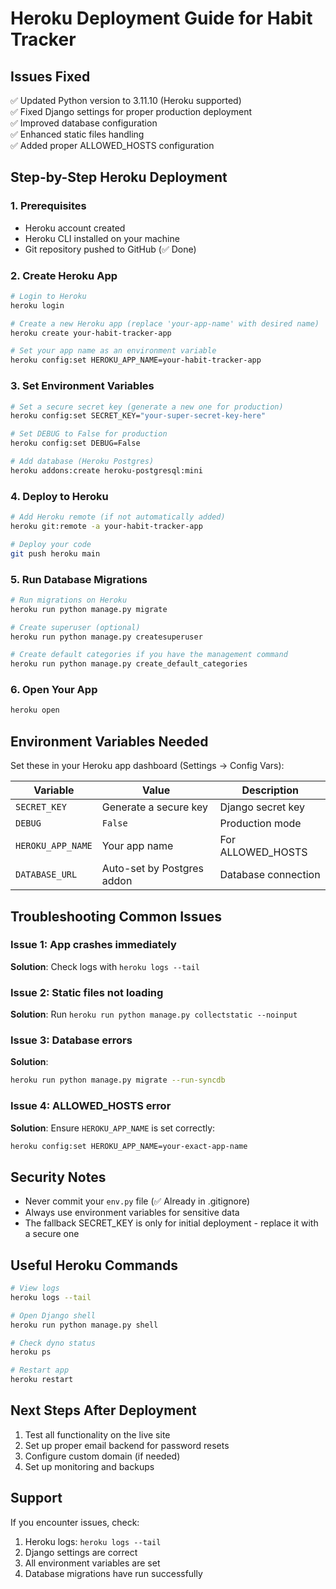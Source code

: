 # Heroku Deployment Guide for Habit Tracker

## Issues Fixed
✅ Updated Python version to 3.11.10 (Heroku supported)  
✅ Fixed Django settings for proper production deployment  
✅ Improved database configuration  
✅ Enhanced static files handling  
✅ Added proper ALLOWED_HOSTS configuration  

## Step-by-Step Heroku Deployment

### 1. Prerequisites
- Heroku account created
- Heroku CLI installed on your machine
- Git repository pushed to GitHub (✅ Done)

### 2. Create Heroku App
```bash
# Login to Heroku
heroku login

# Create a new Heroku app (replace 'your-app-name' with desired name)
heroku create your-habit-tracker-app

# Set your app name as an environment variable
heroku config:set HEROKU_APP_NAME=your-habit-tracker-app
```

### 3. Set Environment Variables
```bash
# Set a secure secret key (generate a new one for production)
heroku config:set SECRET_KEY="your-super-secret-key-here"

# Set DEBUG to False for production
heroku config:set DEBUG=False

# Add database (Heroku Postgres)
heroku addons:create heroku-postgresql:mini
```

### 4. Deploy to Heroku
```bash
# Add Heroku remote (if not automatically added)
heroku git:remote -a your-habit-tracker-app

# Deploy your code
git push heroku main
```

### 5. Run Database Migrations
```bash
# Run migrations on Heroku
heroku run python manage.py migrate

# Create superuser (optional)
heroku run python manage.py createsuperuser

# Create default categories if you have the management command
heroku run python manage.py create_default_categories
```

### 6. Open Your App
```bash
heroku open
```

## Environment Variables Needed

Set these in your Heroku app dashboard (Settings → Config Vars):

| Variable | Value | Description |
|----------|-------|-------------|
| `SECRET_KEY` | Generate a secure key | Django secret key |
| `DEBUG` | `False` | Production mode |
| `HEROKU_APP_NAME` | Your app name | For ALLOWED_HOSTS |
| `DATABASE_URL` | Auto-set by Postgres addon | Database connection |

## Troubleshooting Common Issues

### Issue 1: App crashes immediately
**Solution**: Check logs with `heroku logs --tail`

### Issue 2: Static files not loading
**Solution**: Run `heroku run python manage.py collectstatic --noinput`

### Issue 3: Database errors
**Solution**: 
```bash
heroku run python manage.py migrate --run-syncdb
```

### Issue 4: ALLOWED_HOSTS error
**Solution**: Ensure `HEROKU_APP_NAME` is set correctly:
```bash
heroku config:set HEROKU_APP_NAME=your-exact-app-name
```

## Security Notes
- Never commit your `env.py` file (✅ Already in .gitignore)
- Always use environment variables for sensitive data
- The fallback SECRET_KEY is only for initial deployment - replace it with a secure one

## Useful Heroku Commands
```bash
# View logs
heroku logs --tail

# Open Django shell
heroku run python manage.py shell

# Check dyno status
heroku ps

# Restart app
heroku restart
```

## Next Steps After Deployment
1. Test all functionality on the live site
2. Set up proper email backend for password resets
3. Configure custom domain (if needed)
4. Set up monitoring and backups

## Support
If you encounter issues, check:
1. Heroku logs: `heroku logs --tail`
2. Django settings are correct
3. All environment variables are set
4. Database migrations have run successfully